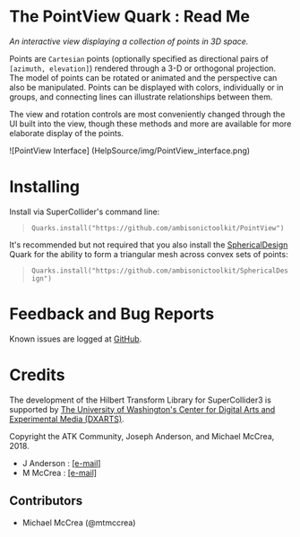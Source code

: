 The PointView Quark : Read Me
========================
_An interactive view displaying a collection of points in 3D space._

Points are `Cartesian` points (optionally specified as directional pairs of
`[azimuth, elevation]`) rendered through a 3-D or orthogonal projection. The
model of points can be rotated or animated and the perspective can also be
manipulated. Points can be displayed with colors, individually or in groups, and
connecting lines can illustrate relationships between them.

The view and rotation controls are most conveniently changed through the UI
built into the view, though these methods and more are available for more
elaborate display of the points.

![PointView Interface]
(HelpSource/img/PointView_interface.png)

Installing
==========

Install via SuperCollider's command line:

>`Quarks.install("https://github.com/ambisonictoolkit/PointView")`

It's recommended but not required that you also install the
[SphericalDesign]("https://github.com/ambisonictoolkit/SphericalDesign")
Quark for the ability to form a triangular mesh across convex sets of points:

>`Quarks.install("https://github.com/ambisonictoolkit/SphericalDesign")`


Feedback and Bug Reports
========================

Known issues are logged at
[GitHub](https://github.com/ambisonictoolkit/PointView/issues).


Credits
=======

The development of the Hilbert Transform Library for SuperCollider3 is supported
by
[The University of Washington's Center for Digital Arts and Experimental Media (DXARTS)](https://dxarts.washington.edu/).
&nbsp;

Copyright the ATK Community, Joseph Anderson, and Michael McCrea, 2018.

* J Anderson : [[e-mail]](mailto:joanders[at]uw.edu)
* M McCrea : [[e-mail]](mailto:mtm5[at]uw.edu)


Contributors
------------

*  Michael McCrea (@mtmccrea)
